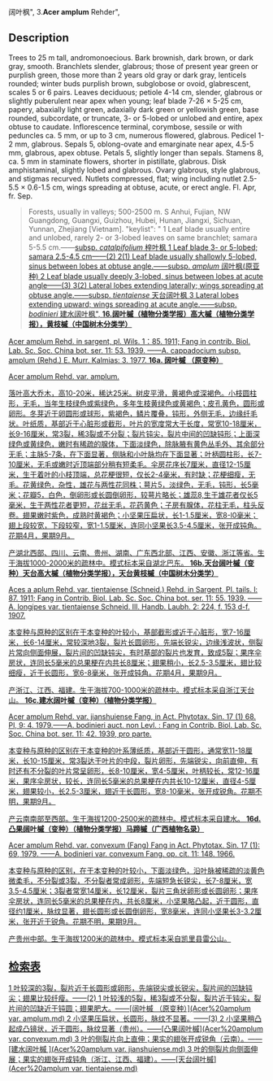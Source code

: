 阔叶枫",
3.**Acer amplum** Rehder",

## Description
Trees to 25 m tall, andromonoecious. Bark brownish, dark brown, or dark gray, smooth. Branchlets slender, glabrous; those of present year green or purplish green, those more than 2 years old gray or dark gray, lenticels rounded; winter buds purplish brown, subglobose or ovoid, glabrescent, scales 5 or 6 pairs. Leaves deciduous; petiole 4-14 cm, slender, glabrous or slightly puberulent near apex when young; leaf blade 7-26 × 5-25 cm, papery, abaxially light green, adaxially dark green or yellowish green, base rounded, subcordate, or truncate, 3- or 5-lobed or unlobed and entire, apex obtuse to caudate. Inflorescence terminal, corymbose, sessile or with peduncles ca. 5 mm, or up to 3 cm, numerous flowered, glabrous. Pedicel 1-2 mm, glabrous. Sepals 5, oblong-ovate and emarginate near apex, 4.5-5 mm, glabrous, apex obtuse. Petals 5, slightly longer than sepals. Stamens 8, ca. 5 mm in staminate flowers, shorter in pistillate, glabrous. Disk amphistaminal, slightly lobed and glabrous. Ovary glabrous, style glabrous, and stigmas recurved. Nutlets compressed, flat; wing including nutlet 2.5-5.5 × 0.6-1.5 cm, wings spreading at obtuse, acute, or erect angle. Fl. Apr, fr. Sep.

> Forests, usually in valleys; 500-2500 m. S Anhui, Fujian, NW Guangdong, Guangxi, Guizhou, Hubei, Hunan, Jiangxi, Sichuan, Yunnan, Zhejiang [Vietnam].
  "keylist": "
1 Leaf blade usually entire and unlobed, rarely 2- or 3-lobed leaves on same branchlet; samara 5-5.5 cm.——<a href='/info/Acer amplum subsp. catalpifolium?t=foc'>subsp. *catalpifolium* 梓叶枫
1 Leaf blade 3- or 5-lobed; samara 2.5-4.5 cm——(2)
2(1) Leaf blade usually shallowly 5-lobed, sinus between lobes at obtuse angle.——<a href='/info/Acer amplum subsp. amplum?t=foc'>subsp. *amplum* 阔叶枫(原亚种)
2 Leaf blade usually deeply 3-lobed, sinus between lobes at acute angle——(3)
3(2) Lateral lobes extending laterally; wings spreading at obtuse angle.——<a href='/info/Acer amplum subsp. tientaiense?t=foc'>subsp. *tientaiense* 天台阔叶枫
3 Lateral lobes extending upward; wings spreading at acute angle.——<a href='/info/Acer amplum subsp. bodinieri?t=foc'>subsp. *bodinieri* 建水阔叶枫",
**16.阔叶槭（植物分类学报）高大槭（植物分类学报），黄枝槭（中国树木分类学）**

Acer amplum Rehd. in sargent, pl. Wils. 1：85. 1911; Fang in contrib. Biol. Lab. Sc. Soc. China bot. ser. 11: 53. 1939. ——A. cappadocium subsp. amplum (Rehd.) E. Murr. Kalmias: 3. 1977.
**16a. 阔叶槭 （原变种）**

Acer amplum Rehd. var. amplum.

落叶高大乔木，高10-20米，稀达25米。树皮平滑，黄褐色或深褐色。小枝圆柱形，无毛，当年生枝绿色或紫绿色，多年生枝黄绿色或黄褐色；皮孔黄色，圆形或卵形。冬芽近于卵圆形或球形，紫褐色，鳞片覆叠，钝形，外侧无毛，边缘纤毛状。叶纸质，基部近于心脏形或截形，叶片的宽度常大于长度，常宽10-18厘米，长9-16厘米，常3裂，稀3裂或不分裂；裂片钝尖，裂片中间的凹缺钝形；上面深绿色或黄绿色，嫩时有稀疏的腺体，下面淡绿色，除脉腋有黄色丛毛外、其余部分无毛；主脉5-7条，在下面显著，侧脉和小叶脉均在下面显著；叶柄圆柱形，长7-10厘米，无毛或嫩时近顶端部分稍有短柔毛。伞房花序长7厘米，直径12-15厘米，生于着叶的小枝顶端，总花梗很短，仅长2-4毫米，有时缺；花梗细瘦，无毛。花黄绿色，杂性，雄花与两性花同株；萼片5，淡绿色，无毛，钝形，长5毫米；花瓣5，白色，倒卵形或长圆倒卵形，较萼片略长；雄蕊8,生于雄花者仅长5毫米，生于两性花者更短，花丝无毛，花药黄色；子房有腺体，花柱无毛，柱头反卷。翅果嫩时紫色，成熟时黄褐色；小坚果压扁状，长1-1.5厘米，宽8-l0毫米；翅上段较宽，下段较窄，宽1-1.5厘米，连同小坚果长3.5-4.5厘米，张开成钝角。花期4月，果期9月。

产湖北西部、四川、云南、贵州、湖南、广东西北部、江西、安徽、浙江等省。生于海拔1000-2000米的疏林中。模式标本采自湖北巴东。
**16b.天台阔叶槭（变种）天台高大槭（植物分类学报），天台黄枝槭（中国树木分类学）**

Aces a aplum Rehd. var. tientaiense (Schneid.) Rehd. in Sargent, Pl. tails. l: 87. 1911; Fang in Contrib. Biol. Lab. Sc. Soc. China bot. ser. 11: 55. 1939. ——A. longipes var. tientaiense Schneid. Ill. Handb. Laubh. 2: 224, f. 153 d-f. 1907.

本变种与原种的区别在于本变种的叶较小，基部截形或近于心脏形，宽7-16厘米，长6-14厘米，常较深地3裂，裂片长圆卵形，先端长锐尖，边缘浅波状，侧裂片常向侧面伸展，裂片间的凹缺钝尖，有时基部的裂片也发育，致成5裂；果序伞房状，连同长5毫米的总果梗在内共长8厘米；翅果稍小，长2.5-3.5厘米，翅比较细瘦，近于长圆形，宽6-8毫米，张开成钝角。花期4月，果期9月。

产浙江、江西、福建。生于海拔700-1000米的疏林中。模式标本采自浙江天台山。
**16c.建水阔叶槭（变种）（植物分类学报）**

Acer amplum Rehd. var. jianshuiense Fang, in Act. Phytotax. Sin. 17 (1) 68. Pl, 9: 4. 1979.——A. bodinieri auct. non Levl. : Fang in Contrib. Biol. Lab. Sc. Soc. China bot. ser. 11: 42. 1939, pro parte.

本变种与原种的区别在于本变种的叶系薄纸质，基部近于圆形，通常宽11-18厘米，长10-15厘米，常3裂达于叶片的中段，裂片卵形，先端锐尖，向前直伸，有时还有不分裂的叶片常呈卵形，长8-10厘米，宽4-5厘米，叶柄较长，常12-16厘米，果序伞房状，较长，连同长5毫米的总果梗在内共长10-12厘米，直径4-5厘米，翅果较小，长2.5-3厘米，翅近于长圆形，宽8-10毫米，张开成锐角。花期不明，果期9月。

产云南南部至西部。生于海拔1200-2500米的疏林中。模式标本采自建水。
**16d.凸果阔叶槭（变种）（植物分类学报）马蹄槭（广西植物名录）**

Acer amplum Rehd. var. convexum (Fang) Fang in Act. Phytotax. Sin. 17 (1): 69, 1979. ——A. bodinieri var. convexum Fang. op. cit. 11: 148. 1966.

本变种与原种的区别，在于本变种的叶较小，下面淡绿色，沿叶脉被稀疏的淡黄色微柔毛，不分裂或3裂，不分裂者常成卵形，先端短急长锐尖，长7-8厘米，宽3.5-4.5厘米；3裂者常宽14厘米，长12厘米，裂片三角状卵形或长圆卵形；果序伞房状，连同长5毫米的总果梗在内，共长8厘米，小坚果略凸起，近于圆形，直径约1厘米，脉纹显著，翅长圆形或长圆倒卵形，宽8毫米，连同小坚果长3-3.2厘米，张开近于锐角。花期不明，果期9月。

产贵州中部。生于海拔1200米的疏林中。模式标本采自凯里县雷公山。

## 检索表

1 叶较深的3裂，裂片近于长圆形或卵形，先端锐尖或长锐尖，裂片间的凹缺钝尖；翅果比较纤瘦。——(2)
1 叶较浅的5裂，稀3裂或不分裂，裂片近于钝尖，裂片间的凹缺近于钝圆；翅果肥大。——[阔叶槭 （原变种）](Acer%20amplum var. amplum.md)
2 小坚果压扁状，长圆形，脉纹不显著。——(3)
2 小坚果稍凸起成凸镜状，近于圆形，脉纹显著（贵州）。——[凸果阔叶槭](Acer%20amplum var. convexum.md)
3 叶的侧裂片向上直伸；果实的翅张开成锐角（云南）。——[建水阔叶槭 ](Acer%20amplum var. jianshuiense.md)
3 叶的侧裂片向侧面伸展；果实的翅张开成钝角（浙江、江西、福建）。——[天台阔叶槭](Acer%20amplum var. tientaiense.md)

